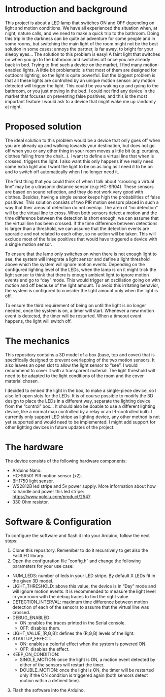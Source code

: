 # Introduction and background
This project is about a LED lamp that switches ON and OFF depending on light and motion conditions.
We have all experienced the situation when, at night, nature calls, and we need to make a quick trip to the bathroom. Doing this trip in the darkness can be quite an adventure for some people and in some rooms, but switching the main light of the room might not be the best solution in some cases: annoys the partner, is far away, to bright for your sleepy eyes...
The solution to this problem is easy! A faint light that switches on when you go to the bathroom and switches off once you are already back in bed.
Trying to find such a device on the market, I find many motion-enabled lights. A little bit problematic is that most of them are designed for outdoors lighting, so the light is quite powerful. But the biggest problem is that all these lights are controlled by an unique motion sensor: any motion detected will trigger the light. This could be you waking up and going to the bathroom, or you just moving in the bed.
I could not find any device in the market that focuses on preventing false positives, and this is the most important feature I would ask to a device that might wake me up randomly at night.

# Proposed solution
The ideal solution to this problem would be a device that only goes off when you are already up and walking towards your destination, but does not go off when you or any other thing in your room moves a little bit (e.g: curtains, clothes falling from the chair…).
I want to define a virtual line that  when is crossed, triggers the light. I also want this only happens if we really need some extra light and I want the light to be on as long as I need it to be on and to switch off automatically when I no longer need it.

The first thing that you could think of when I talk about “crossing a virtual line” may be a ultrasonic distance sensor (e.g: HC-SR04). These sensors are based on sound reflection, and they do not work very good with clothes. Besides, having a single sensor keeps high the probabilities of false positives.
This solution consists of two PIR motion sensors placed in such a way that their areas of detection do not overlap. The area of “no detection” will be the virtual line to cross. When both sensors detect a motion and the time difference between the detection is short enough, we can assume that the virtual line has been crossed. If the time difference between detections is larger than a threshold, we can assume that the detection events are sporadic and not related to each other, so no action will be taken. This will exclude most of the false positives that would have triggered a device with a single motion sensor.

To ensure that the lamp only switches on when there is not enough light to see, the system will integrate a light sensor and define a light threshold above which the system will ignore motion events.
Depending on the configured lighting level of the LEDs, when the lamp is on it might trick the light sensor to think that there is enough ambient light to ignore motion events and go to “day” mode. This would trigger an oscillation going on with motion and off because of the light amount. To avoid this irritating behavior, the system is configured to consider the light amount only when the light is off.

To ensure the third requirement of being on until the light is no longer needed, once the system is on, a timer will start. Whenever a new motion event is detected, the timer will be restarted. When a timeout event happens, the light will switch off.

# The mechanics
This repository contains a 3D model of a box (base, top and cover) that is specifically designed to prevent overlapping of the two motion sensors.
It also leaves an open slot to allow the light sensor to “see”. I would recommend to cover it with a transparent material. The light threshold will need to be adapted to the light conditions of the room and the cover material chosen.

I decided to embed the light in the box, to make a single-piece device, so I also left open slots for the LEDs. It is of course possible to modify the 3D design to place the LEDs in a different way, separate the lighting device from the “control” box…
It should also be doable to use a different lighting device, like a normal map controlled by a relay or an IR-controlled bulb.
I currently only support LED stripe as lighting device, any other method is not yet supported and would need to be implemented.
I might add support for other lighting devices in future updates of the project.

# The hardware
The device consists of the following hardware components:
* Arduino Nano.
* HC-SR501 PIR motion sensor (x2).
* BH1750 light sensor.
* WS2812B led stripe and 5v power supply. More information about how to handle and power this led stripe: https://www.pololu.com/product/2547
* 330 Ohm resistor.


# Software & Configuration
To configure the software and flash it into your Arduino, follow the next steps:
1. Clone this repository. Remember to do it recursively to get also the FastLED library.
2. Open the configuration file “config.h” and change the following parameters for your use case:
* NUM_LEDS: number of leds in your LED stripe. By default X LEDs fit in the given 3D model.
* LIGHT_THRESHOLD: above this value, the device is in “Day” mode and will ignore motion events. It is recommended to measure the light level in your room with the debug traces to find the right value.
* DETECTION_INTERVAL: maximum time difference between motion detection of each of the sensors to assume that the virtual line was crossed.
* DEBUG_ENABLED:
  * ON :enables the traces printed in the Serial console.
  * OFF: disables them.
* LIGHT_VALUE_[R,G,B]: defines the (R,G,B) levels of the light.
* STARTUP_EFFECT:
  * ON: enables a colorful effect when the system is powered ON.
  * OFF: disables the effect.
* KEEP_ON_CONDITION:
  * SINGLE_MOTION: once the light is ON, a motion event detected by either of the sensors will restart the timer.
  * DOUBLE_MOTION: once the light is ON, the timer will be restarted only if the ON condition is triggered again (both sensors detect motion within a defined time).
3. Flash the software into the Arduino.
